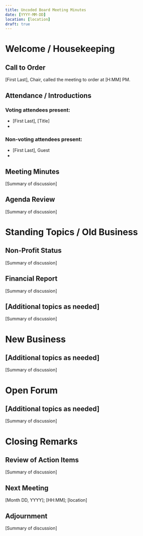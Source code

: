 ```yaml
---
title: Uncoded Board Meeting Minutes
date: [YYYY-MM-DD]
location: [location]
draft: true
---
```

# Welcome / Housekeeping

## Call to Order

[First Last], Chair, called the meeting to order at [H:MM] PM. 

## Attendance / Introductions

### Voting attendees present:

+ [First Last], [Title]
+

### Non-voting attendees present:
 
+ [First Last], Guest
+

## Meeting Minutes

[Summary of discussion]

## Agenda Review

[Summary of discussion]

# Standing Topics / Old Business

## Non-Profit Status

[Summary of discussion]

## Financial Report

[Summary of discussion]

## [Additional topics as needed]

[Summary of discussion]

# New Business

## [Additional topics as needed]

[Summary of discussion]

# Open Forum

## [Additional topics as needed]

[Summary of discussion]

# Closing Remarks

## Review of Action Items

[Summary of discussion]

## Next Meeting

[Month DD, YYYY]; [HH:MM]; [location]

## Adjournment

[Summary of discussion]



